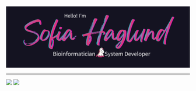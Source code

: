 <a href="https://www.sofiahag.com"><img src="https://raw.githubusercontent.com/sofiahag/sofiahag/main/images/banner.png" /></a>

---

<p float="center">
<img src="https://github-readme-stats.vercel.app/api?username=sofiahag&show_icons=true&theme=radical" width="56%" />
<img src="https://github-readme-stats.vercel.app/api/top-langs?username=sofiahag&layout=compact&theme=radical" width="42%" /> 
</p>
